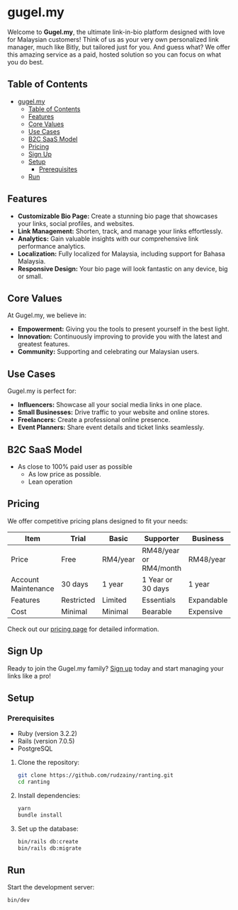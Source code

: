 # gugel.my

Welcome to **Gugel.my**, the ultimate link-in-bio platform designed with love for Malaysian customers! Think of us as your very own personalized link manager, much like Bitly, but tailored just for you. And guess what? We offer this amazing service as a paid, hosted solution so you can focus on what you do best.

## Table of Contents

- [gugel.my](#gugelmy)
  - [Table of Contents](#table-of-contents)
  - [Features](#features)
  - [Core Values](#core-values)
  - [Use Cases](#use-cases)
  - [B2C SaaS Model](#b2c-saas-model)
  - [Pricing](#pricing)
  - [Sign Up](#sign-up)
  - [Setup](#setup)
    - [Prerequisites](#prerequisites)
  - [Run](#run)

## Features

- **Customizable Bio Page:** Create a stunning bio page that showcases your links, social profiles, and websites.
- **Link Management:** Shorten, track, and manage your links effortlessly.
- **Analytics:** Gain valuable insights with our comprehensive link performance analytics.
- **Localization:** Fully localized for Malaysia, including support for Bahasa Malaysia.
- **Responsive Design:** Your bio page will look fantastic on any device, big or small.

## Core Values

At Gugel.my, we believe in:

- **Empowerment:** Giving you the tools to present yourself in the best light.
- **Innovation:** Continuously improving to provide you with the latest and greatest features.
- **Community:** Supporting and celebrating our Malaysian users.

## Use Cases

Gugel.my is perfect for:

- **Influencers:** Showcase all your social media links in one place.
- **Small Businesses:** Drive traffic to your website and online stores.
- **Freelancers:** Create a professional online presence.
- **Event Planners:** Share event details and ticket links seamlessly.

## B2C SaaS Model

- As close to 100% paid user as possible
  - As low price as possible.
  - Lean operation

## Pricing

We offer competitive pricing plans designed to fit your needs:

| Item                | Trial      | Basic    | Supporter               | Business   |
| ------------------- | ---------- | -------- | ----------------------- | ---------- |
| Price               | Free       | RM4/year | RM48/year or RM4/month  | RM48/year  |
| Account Maintenance | 30 days    | 1 year   | 1 Year or 30 days       | 1 year     |
| Features            | Restricted | Limited  | Essentials              | Expandable |
| Cost                | Minimal    | Minimal  | Bearable                | Expensive  |

Check out our [pricing page](#) for detailed information.

## Sign Up

Ready to join the Gugel.my family? [Sign up](#) today and start managing your links like a pro!

## Setup

### Prerequisites

- Ruby (version 3.2.2)
- Rails (version 7.0.5)
- PostgreSQL

1. Clone the repository:
    ```sh
    git clone https://github.com/rudzainy/ranting.git
    cd ranting
    ```

2. Install dependencies:
    ```sh
    yarn
    bundle install
    ```

3. Set up the database:
    ```sh
    bin/rails db:create
    bin/rails db:migrate
    ```

## Run

Start the development server:
```sh
bin/dev
```
